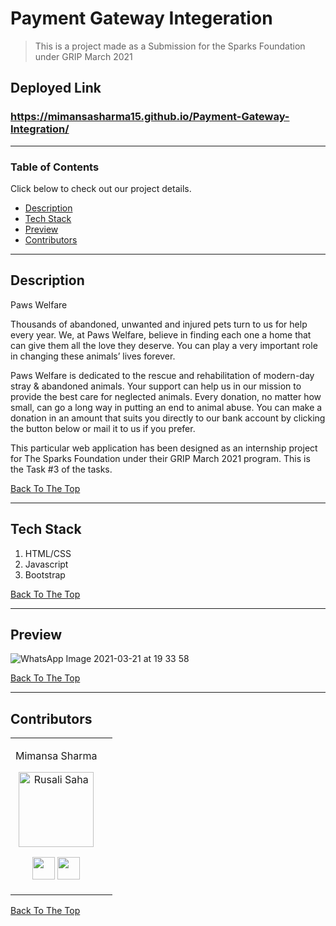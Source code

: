 # Payment Gateway Integeration
> This is a project made as a Submission for the Sparks Foundation under GRIP March 2021

## Deployed Link
### https://mimansasharma15.github.io/Payment-Gateway-Integration/

---

### Table of Contents
Click below to check out our project details.

- [Description](#description)
- [Tech Stack](#tech-stack)
- [Preview](#preview)
- [Contributors](#contributors)

---

## Description

Paws Welfare

Thousands of abandoned, unwanted and injured pets turn to us for help every year. We, at Paws Welfare, believe in finding each one a home that can give them all the love they deserve. You can play a very important role in changing these animals’ lives forever.

Paws Welfare is dedicated to the rescue and rehabilitation of modern-day stray & abandoned animals. Your support can help us in our mission to provide the best care for neglected animals. Every donation, no matter how small, can go a long way in putting an end to animal abuse. You can make a donation in an amount that suits you directly to our bank account by clicking the button below or mail it to us if you prefer.

This particular web application has been designed as an internship project for The Sparks Foundation under their GRIP March 2021 program. This is the Task #3 of the tasks.


[Back To The Top](#Payment-Gateway-Integeration)

---


## Tech Stack

1. HTML/CSS
2. Javascript
3. Bootstrap


[Back To The Top](#Payment-Gateway-Integeration)

---

## Preview
![WhatsApp Image 2021-03-21 at 19 33 58](https://user-images.githubusercontent.com/68011962/111907695-806ae900-8a7c-11eb-97ee-d1a05756c6c5.jpeg)

[Back To The Top](#Payment-Gateway-Integeration)

---

## Contributors

<table>
<tr align="center">




<td>


Mimansa Sharma

<p align="center">
<img src = "https://avatars.githubusercontent.com/u/68011962?s=460&u=8b6234463d4c827874b8c882947145373c0470fa&v=4"  height="120" alt="Rusali Saha">
</p>
<p align="center">
<a href = "https://github.com/MimansaSharma15"><img src = "https://cdns.iconmonstr.com/wp-content/assets/preview/2012/240/iconmonstr-github-1.png" width="36" height = "36"/></a>
<a href = "https://www.linkedin.com/in/mimansasharma/">
<img src = "https://cdns.iconmonstr.com/wp-content/assets/preview/2012/240/iconmonstr-linkedin-2.png" width="36" height="36"/>
</a>
</p>
</td>

<td>

  </table>
</tr>
  </table>

[Back To The Top](#Payment-Gateway-Integeration)
